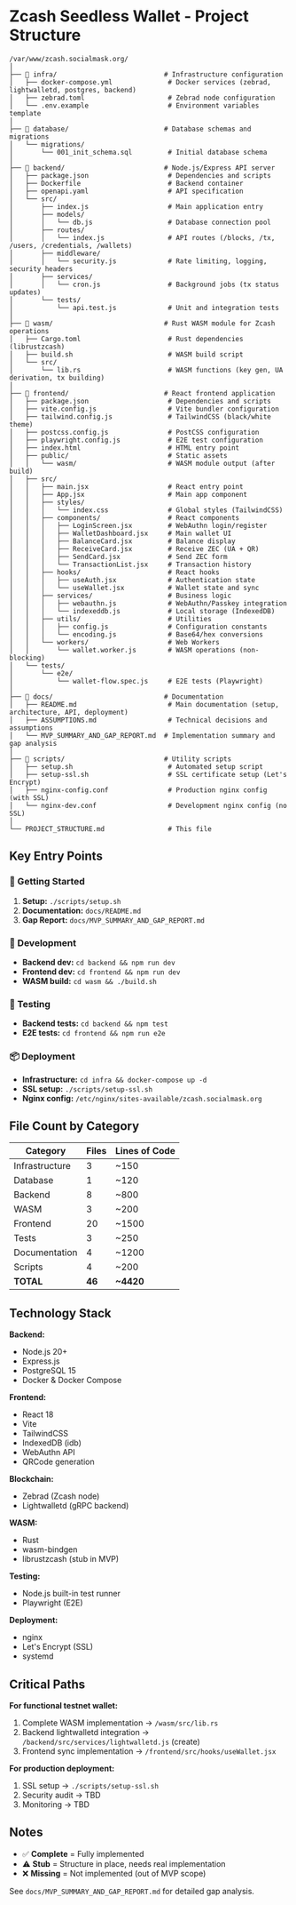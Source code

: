 # Zcash Seedless Wallet - Project Structure

```
/var/www/zcash.socialmask.org/
│
├── 📁 infra/                           # Infrastructure configuration
│   ├── docker-compose.yml              # Docker services (zebrad, lightwalletd, postgres, backend)
│   ├── zebrad.toml                     # Zebrad node configuration
│   └── .env.example                    # Environment variables template
│
├── 📁 database/                        # Database schemas and migrations
│   └── migrations/
│       └── 001_init_schema.sql         # Initial database schema
│
├── 📁 backend/                         # Node.js/Express API server
│   ├── package.json                    # Dependencies and scripts
│   ├── Dockerfile                      # Backend container
│   ├── openapi.yaml                    # API specification
│   └── src/
│       ├── index.js                    # Main application entry
│       ├── models/
│       │   └── db.js                   # Database connection pool
│       ├── routes/
│       │   └── index.js                # API routes (/blocks, /tx, /users, /credentials, /wallets)
│       ├── middleware/
│       │   └── security.js             # Rate limiting, logging, security headers
│       ├── services/
│       │   └── cron.js                 # Background jobs (tx status updates)
│       └── tests/
│           └── api.test.js             # Unit and integration tests
│
├── 📁 wasm/                            # Rust WASM module for Zcash operations
│   ├── Cargo.toml                      # Rust dependencies (librustzcash)
│   ├── build.sh                        # WASM build script
│   └── src/
│       └── lib.rs                      # WASM functions (key gen, UA derivation, tx building)
│
├── 📁 frontend/                        # React frontend application
│   ├── package.json                    # Dependencies and scripts
│   ├── vite.config.js                  # Vite bundler configuration
│   ├── tailwind.config.js              # TailwindCSS (black/white theme)
│   ├── postcss.config.js               # PostCSS configuration
│   ├── playwright.config.js            # E2E test configuration
│   ├── index.html                      # HTML entry point
│   ├── public/                         # Static assets
│   │   └── wasm/                       # WASM module output (after build)
│   ├── src/
│   │   ├── main.jsx                    # React entry point
│   │   ├── App.jsx                     # Main app component
│   │   ├── styles/
│   │   │   └── index.css               # Global styles (TailwindCSS)
│   │   ├── components/                 # React components
│   │   │   ├── LoginScreen.jsx         # WebAuthn login/register
│   │   │   ├── WalletDashboard.jsx     # Main wallet UI
│   │   │   ├── BalanceCard.jsx         # Balance display
│   │   │   ├── ReceiveCard.jsx         # Receive ZEC (UA + QR)
│   │   │   ├── SendCard.jsx            # Send ZEC form
│   │   │   └── TransactionList.jsx     # Transaction history
│   │   ├── hooks/                      # React hooks
│   │   │   ├── useAuth.jsx             # Authentication state
│   │   │   └── useWallet.jsx           # Wallet state and sync
│   │   ├── services/                   # Business logic
│   │   │   ├── webauthn.js             # WebAuthn/Passkey integration
│   │   │   └── indexeddb.js            # Local storage (IndexedDB)
│   │   ├── utils/                      # Utilities
│   │   │   ├── config.js               # Configuration constants
│   │   │   └── encoding.js             # Base64/hex conversions
│   │   └── workers/                    # Web Workers
│   │       └── wallet.worker.js        # WASM operations (non-blocking)
│   └── tests/
│       └── e2e/
│           └── wallet-flow.spec.js     # E2E tests (Playwright)
│
├── 📁 docs/                            # Documentation
│   ├── README.md                       # Main documentation (setup, architecture, API, deployment)
│   ├── ASSUMPTIONS.md                  # Technical decisions and assumptions
│   └── MVP_SUMMARY_AND_GAP_REPORT.md  # Implementation summary and gap analysis
│
├── 📁 scripts/                         # Utility scripts
│   ├── setup.sh                        # Automated setup script
│   ├── setup-ssl.sh                    # SSL certificate setup (Let's Encrypt)
│   ├── nginx-config.conf               # Production nginx config (with SSL)
│   └── nginx-dev.conf                  # Development nginx config (no SSL)
│
└── PROJECT_STRUCTURE.md                # This file

```

## Key Entry Points

### 🚀 Getting Started
1. **Setup:** `./scripts/setup.sh`
2. **Documentation:** `docs/README.md`
3. **Gap Report:** `docs/MVP_SUMMARY_AND_GAP_REPORT.md`

### 🔧 Development
- **Backend dev:** `cd backend && npm run dev`
- **Frontend dev:** `cd frontend && npm run dev`
- **WASM build:** `cd wasm && ./build.sh`

### 🧪 Testing
- **Backend tests:** `cd backend && npm test`
- **E2E tests:** `cd frontend && npm run e2e`

### 📦 Deployment
- **Infrastructure:** `cd infra && docker-compose up -d`
- **SSL setup:** `./scripts/setup-ssl.sh`
- **Nginx config:** `/etc/nginx/sites-available/zcash.socialmask.org`

## File Count by Category

| Category | Files | Lines of Code |
|----------|-------|---------------|
| Infrastructure | 3 | ~150 |
| Database | 1 | ~120 |
| Backend | 8 | ~800 |
| WASM | 3 | ~200 |
| Frontend | 20 | ~1500 |
| Tests | 3 | ~250 |
| Documentation | 4 | ~1200 |
| Scripts | 4 | ~200 |
| **TOTAL** | **46** | **~4420** |

## Technology Stack

**Backend:**
- Node.js 20+
- Express.js
- PostgreSQL 15
- Docker & Docker Compose

**Frontend:**
- React 18
- Vite
- TailwindCSS
- IndexedDB (idb)
- WebAuthn API
- QRCode generation

**Blockchain:**
- Zebrad (Zcash node)
- Lightwalletd (gRPC backend)

**WASM:**
- Rust
- wasm-bindgen
- librustzcash (stub in MVP)

**Testing:**
- Node.js built-in test runner
- Playwright (E2E)

**Deployment:**
- nginx
- Let's Encrypt (SSL)
- systemd

## Critical Paths

**For functional testnet wallet:**
1. Complete WASM implementation → `/wasm/src/lib.rs`
2. Backend lightwalletd integration → `/backend/src/services/lightwalletd.js` (create)
3. Frontend sync implementation → `/frontend/src/hooks/useWallet.jsx`

**For production deployment:**
1. SSL setup → `./scripts/setup-ssl.sh`
2. Security audit → TBD
3. Monitoring → TBD

## Notes

- ✅ **Complete** = Fully implemented
- ⚠️ **Stub** = Structure in place, needs real implementation
- ❌ **Missing** = Not implemented (out of MVP scope)

See `docs/MVP_SUMMARY_AND_GAP_REPORT.md` for detailed gap analysis.
